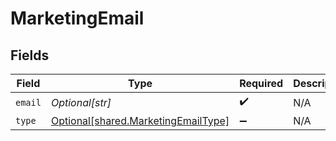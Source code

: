 # MarketingEmail


## Fields

| Field                                                                                | Type                                                                                 | Required                                                                             | Description                                                                          |
| ------------------------------------------------------------------------------------ | ------------------------------------------------------------------------------------ | ------------------------------------------------------------------------------------ | ------------------------------------------------------------------------------------ |
| `email`                                                                              | *Optional[str]*                                                                      | :heavy_check_mark:                                                                   | N/A                                                                                  |
| `type`                                                                               | [Optional[shared.MarketingEmailType]](undefined/models/shared/marketingemailtype.md) | :heavy_minus_sign:                                                                   | N/A                                                                                  |
